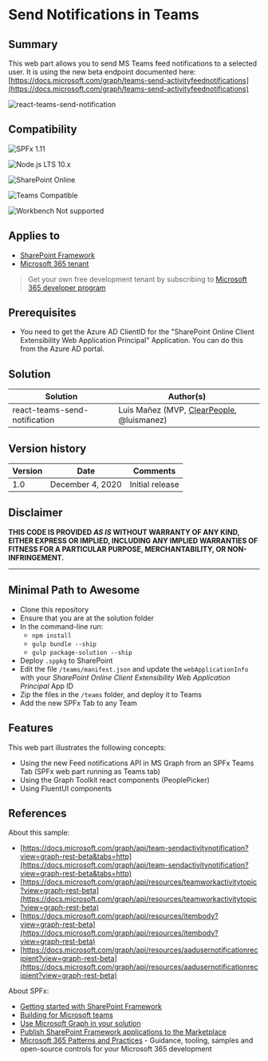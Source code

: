 # Send Notifications in Teams

## Summary

This web part allows you to send MS Teams feed notifications to a selected user. It is using the new beta endpoint documented here: [https://docs.microsoft.com/graph/teams-send-activityfeednotifications](https://docs.microsoft.com/graph/teams-send-activityfeednotifications)

![react-teams-send-notification](./assets/teams-notification-sender.gif)

## Compatibility

![SPFx 1.11](https://img.shields.io/badge/SPFx-1.11-green.svg)

![Node.js LTS 10.x](https://img.shields.io/badge/Node.js-LTS%2010.x-green.svg)

![SharePoint Online](https://img.shields.io/badge/SharePoint-Online-red.svg)

![Teams Compatible](https://img.shields.io/badge/Teams-Compatible-green.svg)

![Workbench Not supported](https://img.shields.io/badge/Workbench-Not%20supported-lightgrey.svg)

## Applies to

- [SharePoint Framework](https://aka.ms/spfx)
- [Microsoft 365 tenant](https://docs.microsoft.com/sharepoint/dev/spfx/set-up-your-developer-tenant)

> Get your own free development tenant by subscribing to [Microsoft 365 developer program](http://aka.ms/o365devprogram)

## Prerequisites

- You need to get the Azure AD ClientID for the "SharePoint Online Client Extensibility Web Application Principal" Application. You can do this from the Azure AD portal.

## Solution

Solution|Author(s)
--------|---------
react-teams-send-notification | Luis Mañez (MVP, [ClearPeople](http://www.clearpeople.com), @luismanez)

## Version history

Version|Date|Comments
-------|----|--------
1.0|December 4, 2020|Initial release

## Disclaimer

**THIS CODE IS PROVIDED *AS IS* WITHOUT WARRANTY OF ANY KIND, EITHER EXPRESS OR IMPLIED, INCLUDING ANY IMPLIED WARRANTIES OF FITNESS FOR A PARTICULAR PURPOSE, MERCHANTABILITY, OR NON-INFRINGEMENT.**

---

## Minimal Path to Awesome

- Clone this repository
- Ensure that you are at the solution folder
- In the command-line run:
  - `npm install`
  - `gulp bundle --ship`
  - `gulp package-solution --ship`
- Deploy `.sppkg` to SharePoint
- Edit the file `/teams/manifest.json` and update the `webApplicationInfo` with your *SharePoint Online Client Extensibility Web Application Principal* App ID
- Zip the files in the `/teams` folder, and deploy it to Teams
- Add the new SPFx Tab to any Team

## Features

This web part illustrates the following concepts:

- Using the new Feed notifications API in MS Graph from an SPFx Teams Tab (SPFx web part running as Teams tab)
- Using the Graph Toolkit react components (PeoplePicker)
- Using FluentUI components

## References

About this sample:

- [https://docs.microsoft.com/graph/api/team-sendactivitynotification?view=graph-rest-beta&tabs=http](https://docs.microsoft.com/graph/api/team-sendactivitynotification?view=graph-rest-beta&tabs=http)
- [https://docs.microsoft.com/graph/api/resources/teamworkactivitytopic?view=graph-rest-beta](https://docs.microsoft.com/graph/api/resources/teamworkactivitytopic?view=graph-rest-beta)
- [https://docs.microsoft.com/graph/api/resources/itembody?view=graph-rest-beta](https://docs.microsoft.com/graph/api/resources/itembody?view=graph-rest-beta)
- [https://docs.microsoft.com/graph/api/resources/aadusernotificationrecipient?view=graph-rest-beta](https://docs.microsoft.com/graph/api/resources/aadusernotificationrecipient?view=graph-rest-beta)


About SPFx:

- [Getting started with SharePoint Framework](https://docs.microsoft.com/sharepoint/dev/spfx/set-up-your-developer-tenant)
- [Building for Microsoft teams](https://docs.microsoft.com/sharepoint/dev/spfx/build-for-teams-overview)
- [Use Microsoft Graph in your solution](https://docs.microsoft.com/sharepoint/dev/spfx/web-parts/get-started/using-microsoft-graph-apis)
- [Publish SharePoint Framework applications to the Marketplace](https://docs.microsoft.com/sharepoint/dev/spfx/publish-to-marketplace-overview)
- [Microsoft 365 Patterns and Practices](https://aka.ms/m365pnp) - Guidance, tooling, samples and open-source controls for your Microsoft 365 development
